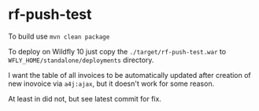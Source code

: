 # rf-push-test

To build use `mvn clean package`

To deploy on Wildfly 10 just copy the `./target/rf-push-test.war` to `WFLY_HOME/standalone/deployments` directory.

I want the table of all invoices to be automatically updated after creation of new inovoice via `a4j:ajax`, but it doesn't work for some reason.

At least in did not, but see latest commit for fix.
